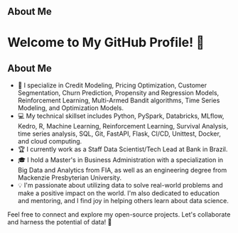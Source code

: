 ## About Me
# Welcome to My GitHub Profile! 👋

## About Me
- 🎯 I specialize in Credit Modeling, Pricing Optimization, Customer Segmentation, Churn Prediction, Propensity and Regression Models, Reinforcement Learning, Multi-Armed Bandit algorithms, Time Series Modeling, and Optimization Models.
- 💻 My technical skillset includes Python, PySpark, Databricks, MLflow, Kedro, R, Machine Learning, Reinforcement Learning, Survival Analysis, time series analysis, SQL, Git, FastAPI, Flask, CI/CD, Unittest, Docker, and cloud computing.
- 🏆 I currently work as a Staff Data Scientist/Tech Lead at Bank in Brazil.
- 🎓 I hold a Master's in Business Administration with a specialization in Big Data and Analytics from FIA, as well as an engineering degree from Mackenzie Presbyterian University.
- 💡 I'm passionate about utilizing data to solve real-world problems and make a positive impact on the world. I'm also dedicated to education and mentoring, and I find joy in helping others learn about data science.

Feel free to connect and explore my open-source projects. Let's collaborate and harness the potential of data! 🚀
